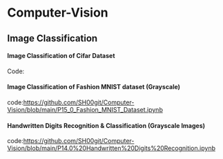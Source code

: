 # Computer-Vision

## Image Classification

#### Image Classification of Cifar Dataset
Code:


#### Image Classification of Fashion MNIST dataset (Grayscale)
code:https://github.com/SH00git/Computer-Vision/blob/main/P15_0_Fashion_MNIST_Dataset.ipynb


#### Handwritten Digits Recognition & Classification (Grayscale Images)
code:https://github.com/SH00git/Computer-Vision/blob/main/P14.0%20Handwritten%20Digits%20Recognition.ipynb


